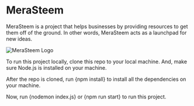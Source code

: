 # MeraSteem
MeraSteem is a project that helps businesses by providing resources to get them off of the ground. In other words, MeraSteem acts as a launchpad for new ideas.

![MeraSteem Logo](https://cdn.steemitimages.com/DQmdQqVnanx7yZFc5WqKSkDujjb2ZGgPjMnMpTs2f9Fbm3e/merasteem_logo.jpg)

To run this project locally, clone this repo to your local machine. And, make sure Node.js is installed on your machine.

After the repo is cloned, run {npm install} to install all the dependencies on your machine.

Now, run {nodemon index.js} or {npm run start} to run this project.
